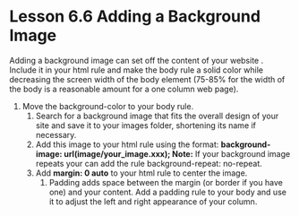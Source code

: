 # Lesson 6.6 Adding a Background Image

Adding a background image can set off the content of your website . Include it in your html rule and make the body rule a solid color while decreasing the screen width of the body element \(75-85% for the width of the body is a reasonable amount for a one column web page\).

1. Move the background-color to your body rule.
   1. Search for a background image that fits the overall design of your site and save it to your images folder, shortening its name if necessary.
   2. Add this image to your html rule using the format: **background-image: url\(image/your\_image.xxx\); Note:**  If your background image repeats your can add the rule background-repeat: no-repeat.
   3. Add **margin: 0 auto** to your html rule to center the image.
      1. Padding adds space between the margin \(or border if you have one\) and your content. Add a padding rule to your body and use it to adjust the left and right appearance of your column.

